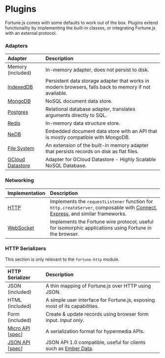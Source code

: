 # Plugins

Fortune.js comes with some defaults to work out of the box. Plugins extend functionality by implementing the built-in classes, or integrating Fortune.js with an external protocol.


### Adapters

| Adapter          | Description                                              |
|:-----------------|:---------------------------------------------------------|
| Memory (included) | In-memory adapter, does not persist to disk. |
| [IndexedDB](https://github.com/fortunejs/fortune-indexeddb) | Persistent data storage adapter that works in modern browsers, falls back to memory if not available. |
| [MongoDB](https://github.com/fortunejs/fortune-mongodb) | NoSQL document data store. |
| [Postgres](https://github.com/fortunejs/fortune-postgres) | Relational database adapter, translates arguments directly to SQL. |
| [Redis](https://github.com/thibremy/fortune-redis) | In-memory data structure store. |
| [NeDB](https://github.com/fortunejs/fortune-nedb) | Embedded document data store with an API that is mostly compatible with MongoDB. |
| [File System](https://github.com/fortunejs/fortune-fs) | An extension of the built-in memory adapter that persists records on disk as flat files. |
| [GCloud Datastore](https://github.com/patrinhani-ciandt/fortune-datastore) | Adapter for GCloud Datastore - Highly Scalable NoSQL Database. |


### Networking

| Implementation   | Description                                              |
|:-----------------|:---------------------------------------------------------|
| [HTTP](https://github.com/fortunejs/fortune-http) | Implements the `requestListener` function for `http.createServer`, composable with [Connect](https://github.com/senchalabs/connect), [Express](http://expressjs.com/), and similar frameworks. |
| [WebSocket](https://github.com/fortunejs/fortune-ws) | Implements the Fortune wire protocol, useful for isomorphic applications using Fortune in the browser. |


### HTTP Serializers

This section is only relevant to the `fortune-http` module.

| HTTP Serializer  | Description                                              |
|:-----------------|:---------------------------------------------------------|
| JSON (included) | A thin mapping of Fortune.js over HTTP using JSON. |
| HTML (included) | A simple user interface for Fortune.js, exposing most of its capabilities. |
| Form (included) | Create & update records using browser form input. *Input only*. |
| [Micro API](https://github.com/fortunejs/fortune-micro-api) [[spec](http://micro-api.org)] | A serialization format for hypermedia APIs. |
| [JSON API](https://github.com/fortunejs/fortune-json-api) [[spec](http://jsonapi.org)] | JSON API 1.0 compatible, useful for clients such as [Ember Data](https://github.com/emberjs/data). |
